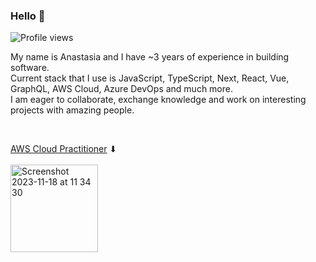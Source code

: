 ### Hello 🐙

![Profile views](https://komarev.com/ghpvc/?username=martiniucanastasia&color=green)

My name is Anastasia and I have ~3 years of experience in building software.
<br/>
Current stack that I use is JavaScript, TypeScript, Next, React, Vue, GraphQL, AWS Cloud, Azure DevOps and much more.
<br/>
I am eager to collaborate, exchange knowledge and work on interesting projects with amazing people.

<br/>

[AWS Cloud Practitioner](https://www.credly.com/badges/51ca1197-2374-4379-aee5-ea9356176354) ⬇︎ <br>
<br>
<img width="140" alt="Screenshot 2023-11-18 at 11 34 30" src="https://github.com/martiniucanastasia/martiniucanastasia/assets/86486215/7a1525c7-db22-4b9c-a021-e3bc92d1f2fc">

